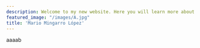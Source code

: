 ```yaml
---
description: Welcome to my new website. Here you will learn more about me and about my work
featured_image: "/images/A.jpg"
title: 'Mario Mingarro López'
---
```


aaaab
